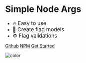 # Simple Node Args

- <big>🔥 Easy to use</big>
- <big>🧰 Create flag models</big>
- <big>⚙️ Flag validations</big>

[Github](https://github.com/mafgit/simple-node-args)
[NPM](https://www.npmjs.com/package/simple-node-args)
[Get Started](get_started.md)

![color](#1c1c1c)